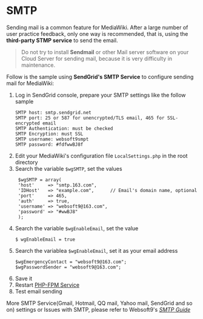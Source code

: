 # SMTP

Sending mail is a common feature for MediaWiki. After a large number of user practice feedback, only one way is recommended, that is, using the **third-party STMP service** to send the email.

> Do not try to install **Sendmail** or other Mail server software on your Cloud Server for sending mail, because it is very difficulty in maintenance.

Follow is the sample using **SendGrid's SMTP Service** to configure sending mail for MediaWiki:

1. Log in SendGrid console, prepare your SMTP settings like the follow sample
   ```
   SMTP host: smtp.sendgrid.net
   SMTP port: 25 or 587 for unencrypted/TLS email, 465 for SSL-encrypted email
   SMTP Authentication: must be checked
   SMTP Encryption: must SSL
   SMTP username: websoft9smpt
   SMTP password: #fdfwwBJ8f    
   ```
2. Edit your MediaWiki's configuration file `LocalSettings.php` in the root directory
3. Search the variable `$wgSMTP`, set the values
   ```
    $wgSMTP = array(
    'host'     => "smtp.163.com", 
    'IDHost'   => "example.com",      // Email's domain name, optional
    'port'     => 465,                 
    'auth'     => true,               
    'username' => "websoft9@163.com",     
    'password' => "#wwBJ8"       
    );
   ```
4. Search the variable `$wgEnableEmail`, set the value
   ```
   $ wgEnableEmail = true
   ```
5. Search the variablea `$wgEnableEmail`, set it as your email address
   ```
   $wgEmergencyContact = "websoft9@163.com";
   $wgPasswordSender = "websoft9@163.com";
   ```
4. Save it
5. Restart [PHP-FPM Service](/zh/admin-services.html#php-fpm)
6. Test email sending

More SMTP Service(Gmail, Hotmail, QQ mail, Yahoo mail, SendGrid and so on)  settings or Issues with SMTP, please refer to Websoft9's *[SMTP Guide](https://support.websoft9.com/docs/faq/tech-smtp.html)*